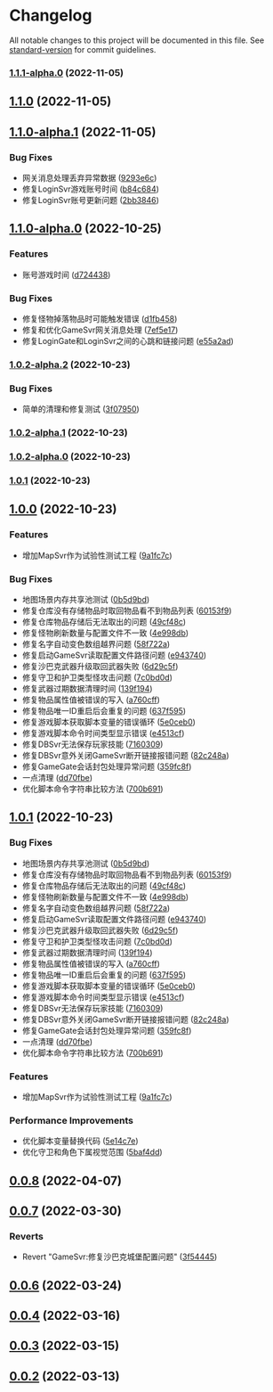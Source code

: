 # Changelog

All notable changes to this project will be documented in this file. See [standard-version](https://github.com/conventional-changelog/standard-version) for commit guidelines.

### [1.1.1-alpha.0](http://10.10.0.202/mir2/OpenMir2/compare/v1.1.0...v1.1.1-alpha.0) (2022-11-05)

## [1.1.0](http://10.10.0.202/mir2/OpenMir2/compare/v1.1.0-alpha.1...v1.1.0) (2022-11-05)

## [1.1.0-alpha.1](http://10.10.0.202/mir2/OpenMir2/compare/v1.1.0-alpha.0...v1.1.0-alpha.1) (2022-11-05)


### Bug Fixes

* 网关消息处理丢弃异常数据 ([9293e6c](http://10.10.0.202/mir2/OpenMir2/commit/9293e6c00f5309d6f15ebb43ab05989eee869962))
* 修复LoginSvr游戏账号时间 ([b84c684](http://10.10.0.202/mir2/OpenMir2/commit/b84c68494b574ec05f080a17ba28321e09abeeea))
* 修复LoginSvr账号更新问题 ([2bb3846](http://10.10.0.202/mir2/OpenMir2/commit/2bb3846ce3ad6b1caa980443b1a632662c6658d6))

## [1.1.0-alpha.0](http://10.10.0.202/mir2/OpenMir2/compare/v1.0.2-alpha.2...v1.1.0-alpha.0) (2022-10-25)


### Features

* 账号游戏时间 ([d724438](http://10.10.0.202/mir2/OpenMir2/commit/d72443850e2c0432d6751151c96ce6584d691c3f))


### Bug Fixes

* 修复怪物掉落物品时可能触发错误 ([d1fb458](http://10.10.0.202/mir2/OpenMir2/commit/d1fb4584382489b9daeb1ee62e03d89305d587ca))
* 修复和优化GameSvr网关消息处理 ([7ef5e17](http://10.10.0.202/mir2/OpenMir2/commit/7ef5e175d307e41c161846aee950036e11dbcffd))
* 修复LoginGate和LoginSvr之间的心跳和链接问题 ([e55a2ad](http://10.10.0.202/mir2/OpenMir2/commit/e55a2adad9683115d68a65edb73184d8f0ba2887))

### [1.0.2-alpha.2](http://10.10.0.202/mir2/OpenMir2/compare/v1.0.2-alpha.1...v1.0.2-alpha.2) (2022-10-23)


### Bug Fixes

* 简单的清理和修复测试 ([3f07950](http://10.10.0.202/mir2/OpenMir2/commit/3f0795004259185d5aadaadd54126bef6fb722c2))

### [1.0.2-alpha.1](http://10.10.0.202/mir2/OpenMir2/compare/v1.0.2-alpha.0...v1.0.2-alpha.1) (2022-10-23)

### [1.0.2-alpha.0](http://10.10.0.202/mir2/OpenMir2/compare/v1.0.1...v1.0.2-alpha.0) (2022-10-23)

### [1.0.1](http://10.10.0.202/mir2/OpenMir2/compare/v1.0.0...v1.0.1) (2022-10-23)

## [1.0.0](http://10.10.0.202/mir2/OpenMir2/compare/v0.0.8...v1.0.0) (2022-10-23)


### Features

* 增加MapSvr作为试验性测试工程 ([9a1fc7c](http://10.10.0.202/mir2/OpenMir2/commit/9a1fc7c53660780e5e244b8dd14f7cec70d6cd43))


### Bug Fixes

* 地图场景内存共享池测试 ([0b5d9bd](http://10.10.0.202/mir2/OpenMir2/commit/0b5d9bd985b180012bc3f342acc688e3eb3ffd17))
* 修复仓库没有存储物品时取回物品看不到物品列表 ([60153f9](http://10.10.0.202/mir2/OpenMir2/commit/60153f95bd4cc7d4e6df28e18ddac0d202a5c1e2))
* 修复仓库物品存储后无法取出的问题 ([49cf48c](http://10.10.0.202/mir2/OpenMir2/commit/49cf48c203bc40bc5794b80f0e85ad53f27fc903))
* 修复怪物刷新数量与配置文件不一致 ([4e998db](http://10.10.0.202/mir2/OpenMir2/commit/4e998db638cdeb919e5b85f4a5d56722a669847c))
* 修复名字自动变色数组越界问题 ([58f722a](http://10.10.0.202/mir2/OpenMir2/commit/58f722ace9994c382f2c9b8cc6981d4440e4b8fc))
* 修复启动GameSvr读取配置文件路径问题 ([e943740](http://10.10.0.202/mir2/OpenMir2/commit/e943740db277c1c5e3344696879b67b78358c002))
* 修复沙巴克武器升级取回武器失败 ([6d29c5f](http://10.10.0.202/mir2/OpenMir2/commit/6d29c5f09fd23b9960a9f91bacb8091910ae8ede))
* 修复守卫和护卫类型怪攻击问题 ([7c0bd0d](http://10.10.0.202/mir2/OpenMir2/commit/7c0bd0d33fa4e870ce179feeb1240e318781027b))
* 修复武器过期数据清理时间 ([139f194](http://10.10.0.202/mir2/OpenMir2/commit/139f1947c1db4683a0123a3fc720b519f75c4869))
* 修复物品属性值被错误的写入 ([a760cff](http://10.10.0.202/mir2/OpenMir2/commit/a760cff84b626c9d0056e96aabfa9e44915d3435))
* 修复物品唯一ID重启后会重复的问题 ([637f595](http://10.10.0.202/mir2/OpenMir2/commit/637f595a0197ad61db2406bea940de8becc88f69))
* 修复游戏脚本获取脚本变量的错误循环 ([5e0ceb0](http://10.10.0.202/mir2/OpenMir2/commit/5e0ceb00fcf6efa24ed29442339a6b06aab49741))
* 修复游戏脚本命令时间类型显示错误 ([e4513cf](http://10.10.0.202/mir2/OpenMir2/commit/e4513cfe79660617dd06bab47643e95c618e5391))
* 修复DBSvr无法保存玩家技能 ([7160309](http://10.10.0.202/mir2/OpenMir2/commit/71603092190d53a155dfe1c6b28575c18edcc81f))
* 修复DBSvr意外关闭GameSvr断开链接报错问题 ([82c248a](http://10.10.0.202/mir2/OpenMir2/commit/82c248ad42c64d5ed8a9b6d54b5f179f6e106017))
* 修复GameGate会话封包处理异常问题 ([359fc8f](http://10.10.0.202/mir2/OpenMir2/commit/359fc8fbdd7dd80dd5263e830768c27078d63f4f))
* 一点清理 ([dd70fbe](http://10.10.0.202/mir2/OpenMir2/commit/dd70fbe585e387e7f85740c09288a7878b49d036))
* 优化脚本命令字符串比较方法 ([700b691](http://10.10.0.202/mir2/OpenMir2/commit/700b691abe6f0d142b7fadce9e73ab609ba0465a))

## [1.0.1](http://10.10.0.202/mir2/OpenMir2/compare/v0.0.8...v1.0.1) (2022-10-23)


### Bug Fixes

* 地图场景内存共享池测试 ([0b5d9bd](http://10.10.0.202/mir2/OpenMir2/commits/0b5d9bd985b180012bc3f342acc688e3eb3ffd17))
* 修复仓库没有存储物品时取回物品看不到物品列表 ([60153f9](http://10.10.0.202/mir2/OpenMir2/commits/60153f95bd4cc7d4e6df28e18ddac0d202a5c1e2))
* 修复仓库物品存储后无法取出的问题 ([49cf48c](http://10.10.0.202/mir2/OpenMir2/commits/49cf48c203bc40bc5794b80f0e85ad53f27fc903))
* 修复怪物刷新数量与配置文件不一致 ([4e998db](http://10.10.0.202/mir2/OpenMir2/commits/4e998db638cdeb919e5b85f4a5d56722a669847c))
* 修复名字自动变色数组越界问题 ([58f722a](http://10.10.0.202/mir2/OpenMir2/commits/58f722ace9994c382f2c9b8cc6981d4440e4b8fc))
* 修复启动GameSvr读取配置文件路径问题 ([e943740](http://10.10.0.202/mir2/OpenMir2/commits/e943740db277c1c5e3344696879b67b78358c002))
* 修复沙巴克武器升级取回武器失败 ([6d29c5f](http://10.10.0.202/mir2/OpenMir2/commits/6d29c5f09fd23b9960a9f91bacb8091910ae8ede))
* 修复守卫和护卫类型怪攻击问题 ([7c0bd0d](http://10.10.0.202/mir2/OpenMir2/commits/7c0bd0d33fa4e870ce179feeb1240e318781027b))
* 修复武器过期数据清理时间 ([139f194](http://10.10.0.202/mir2/OpenMir2/commits/139f1947c1db4683a0123a3fc720b519f75c4869))
* 修复物品属性值被错误的写入 ([a760cff](http://10.10.0.202/mir2/OpenMir2/commits/a760cff84b626c9d0056e96aabfa9e44915d3435))
* 修复物品唯一ID重启后会重复的问题 ([637f595](http://10.10.0.202/mir2/OpenMir2/commits/637f595a0197ad61db2406bea940de8becc88f69))
* 修复游戏脚本获取脚本变量的错误循环 ([5e0ceb0](http://10.10.0.202/mir2/OpenMir2/commits/5e0ceb00fcf6efa24ed29442339a6b06aab49741))
* 修复游戏脚本命令时间类型显示错误 ([e4513cf](http://10.10.0.202/mir2/OpenMir2/commits/e4513cfe79660617dd06bab47643e95c618e5391))
* 修复DBSvr无法保存玩家技能 ([7160309](http://10.10.0.202/mir2/OpenMir2/commits/71603092190d53a155dfe1c6b28575c18edcc81f))
* 修复DBSvr意外关闭GameSvr断开链接报错问题 ([82c248a](http://10.10.0.202/mir2/OpenMir2/commits/82c248ad42c64d5ed8a9b6d54b5f179f6e106017))
* 修复GameGate会话封包处理异常问题 ([359fc8f](http://10.10.0.202/mir2/OpenMir2/commits/359fc8fbdd7dd80dd5263e830768c27078d63f4f))
* 一点清理 ([dd70fbe](http://10.10.0.202/mir2/OpenMir2/commits/dd70fbe585e387e7f85740c09288a7878b49d036))
* 优化脚本命令字符串比较方法 ([700b691](http://10.10.0.202/mir2/OpenMir2/commits/700b691abe6f0d142b7fadce9e73ab609ba0465a))


### Features

* 增加MapSvr作为试验性测试工程 ([9a1fc7c](http://10.10.0.202/mir2/OpenMir2/commits/9a1fc7c53660780e5e244b8dd14f7cec70d6cd43))


### Performance Improvements

* 优化脚本变量替换代码 ([5e14c7e](http://10.10.0.202/mir2/OpenMir2/commits/5e14c7e830067206f43b67b9f68f40615ffa1909))
* 优化守卫和角色下属视觉范围 ([5baf4dd](http://10.10.0.202/mir2/OpenMir2/commits/5baf4ddf840666faa3ae3b88aca50c18fb005350))



## [0.0.8](http://10.10.0.202/mir2/OpenMir2/compare/v0.0.7...v0.0.8) (2022-04-07)



## [0.0.7](http://10.10.0.202/mir2/OpenMir2/compare/v0.0.6...v0.0.7) (2022-03-30)


### Reverts

* Revert "GameSvr:修复沙巴克城堡配置问题" ([3f54445](http://10.10.0.202/mir2/OpenMir2/commits/3f54445fd2ee10e981f0cd7dfb5d5d291f4ca63d))



## [0.0.6](http://10.10.0.202/mir2/OpenMir2/compare/v0.0.4...v0.0.6) (2022-03-24)



## [0.0.4](http://10.10.0.202/mir2/OpenMir2/compare/v0.0.3...v0.0.4) (2022-03-16)



## [0.0.3](http://10.10.0.202/mir2/OpenMir2/compare/v0.0.2...v0.0.3) (2022-03-15)



## [0.0.2](http://10.10.0.202/mir2/OpenMir2/compare/v0.0.1...v0.0.2) (2022-03-13)
